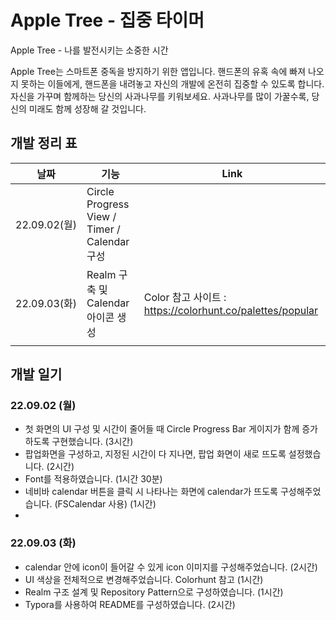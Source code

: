 # Apple Tree - 집중 타이머

Apple Tree - 나를 발전시키는 소중한 시간

Apple Tree는 스마트폰 중독을 방지하기 위한 앱입니다. 핸드폰의 유혹 속에 빠져 나오지 못하는 이들에게, 핸드폰을 내려놓고 자신의 개발에 온전히 집중할 수 있도록 합니다. 자신을 가꾸며 함께하는 당신의 사과나무를 키워보세요. 사과나무를 많이 가꿀수록, 당신의 미래도 함께 성장해 갈 것입니다.



## 개발 정리 표



| 날짜         | 기능                                         | Link                                                      |
| ------------ | -------------------------------------------- | --------------------------------------------------------- |
| 22.09.02(월) | Circle Progress View / Timer / Calendar 구성 |                                                           |
| 22.09.03(화) | Realm 구축 및 Calendar 아이콘 생성           | Color 참고 사이트 : https://colorhunt.co/palettes/popular |
|              |                                              |                                                           |



## 개발 일기

### 22.09.02 (월)

- 첫 화면의 UI 구성 및 시간이 줄어들 때 Circle Progress Bar 게이지가 함께 증가하도록 구현했습니다. (3시간)
- 팝업화면을 구성하고, 지정된 시간이 다 지나면, 팝업 화면이 새로 뜨도록 설정했습니다. (2시간)
- Font를 적용하였습니다. (1시간 30분)
- 네비바 calendar 버튼을 클릭 시 나타나는 화면에 calendar가 뜨도록 구성해주었습니다. (FSCalendar 사용) (1시간)
- 

### 22.09.03 (화)

- calendar 안에 icon이 들어갈 수 있게 icon 이미지를 구성해주었습니다. (2시간)
- UI 색상을 전체적으로 변경해주었습니다. Colorhunt 참고 (1시간)
- Realm 구조 설계 및 Repository Pattern으로 구성하였습니다. (1시간)
- Typora를 사용하여 README를 구성하였습니다. (2시간)